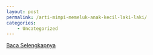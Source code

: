 ```yaml
---
layout: post
permalink: /arti-mimpi-memeluk-anak-kecil-laki-laki/
categories:
    - Uncategorized
---
```


[Baca Selengkapnya](/07)